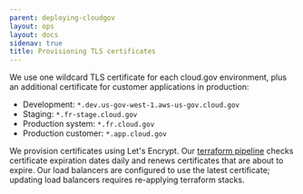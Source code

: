 ```yaml
---
parent: deploying-cloudgov
layout: ops
layout: docs
sidenav: true
title: Provisioning TLS certificates
---
```


We use one wildcard TLS certificate for each cloud.gov environment, plus an additional certificate for customer applications in production:

* Development: `*.dev.us-gov-west-1.aws-us-gov.cloud.gov`
* Staging: `*.fr-stage.cloud.gov`
* Production system: `*.fr.cloud.gov`
* Production customer: `*.app.cloud.gov`

We provision certificates using Let's Encrypt. Our [terraform pipeline](https://ci.fr.cloud.gov/teams/main/pipelines/terraform-provision) checks certificate expiration dates daily and renews certificates that are about to expire. Our load balancers are configured to use the latest certificate; updating load balancers requires re-applying terraform stacks.

